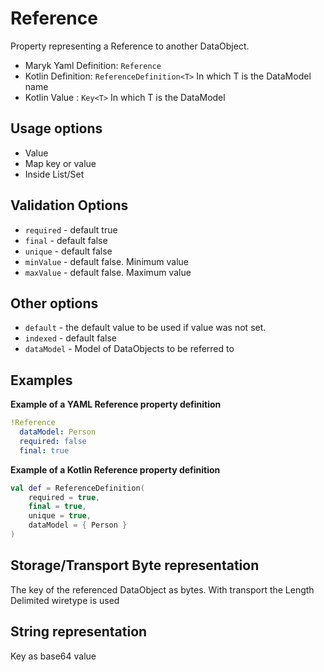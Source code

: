 # Reference
Property representing a Reference to another DataObject.

- Maryk Yaml Definition: `Reference`
- Kotlin Definition: `ReferenceDefinition<T>` In which T is the DataModel name
- Kotlin Value : `Key<T>` In which T is the DataModel

## Usage options
- Value
- Map key or value
- Inside List/Set

## Validation Options
- `required` - default true
- `final` - default false
- `unique` - default false
- `minValue` - default false. Minimum value
- `maxValue` - default false. Maximum value

## Other options
- `default` - the default value to be used if value was not set.
- `indexed` - default false
- `dataModel` - Model of DataObjects to be referred to

## Examples

**Example of a YAML Reference property definition**
```yaml
!Reference
  dataModel: Person
  required: false
  final: true
```

**Example of a Kotlin Reference property definition**
```kotlin
val def = ReferenceDefinition(
    required = true,
    final = true,
    unique = true,
    dataModel = { Person }
)
```

## Storage/Transport Byte representation
The key of the referenced DataObject as bytes. With transport the Length Delimited
wiretype is used

## String representation
Key as base64 value
